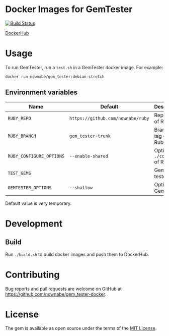 Docker Images for GemTester
===========================

[![Build Status](https://travis-ci.org/nownabe/gem_tester-docker.svg?branch=master)](https://travis-ci.org/nownabe/gem_tester-docker)

[DockerHub](https://hub.docker.com/r/nownabe/gem_tester/)

# Usage

To run GemTester, run a `test.sh` in a GemTester docker image.
For example:

```bash
docker run nownabe/gem_tester:debian-stretch
```

## Environment variables

| Name | Default | Description |
|---|---|---|
| `RUBY_REPO` | `https://github.com/nownabe/ruby` | Repository of Ruby. |
| `RUBY_BRANCH` | `gem_tester-trunk` | Branch or tag of Ruby. |
| `RUBY_CONFIGURE_OPTIONS` | `--enable-shared` | Options for `./configure` of Ruby. |
| `TEST_GEMS` | | Gems to be tested. |
| `GEMTESTER_OPTIONS` | `--shallow` | Options for GemTester. |

Default value is very temporary.

# Development
## Build

Run `./build.sh` to build docker images and push them to DockerHub.

# Contributing

Bug reports and pull requests are welcome on GitHub at https://github.com/nownabe/gem_tester-docker.

# License

The gem is available as open source under the terms of the [MIT License](http://opensource.org/licenses/MIT).
